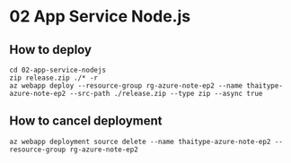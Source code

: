 # 02 App Service Node.js

## How to deploy

```
cd 02-app-service-nodejs
zip release.zip ./* -r
az webapp deploy --resource-group rg-azure-note-ep2 --name thaitype-azure-note-ep2 --src-path ./release.zip --type zip --async true
```

## How to cancel deployment

```
az webapp deployment source delete --name thaitype-azure-note-ep2 --resource-group rg-azure-note-ep2
```